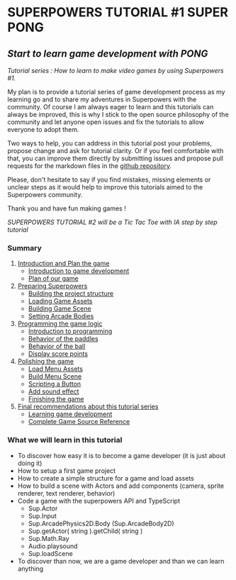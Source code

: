 # SUPERPOWERS TUTORIAL #1 SUPER PONG
## *Start to learn game development with PONG*

*Tutorial series : How to learn to make video games by using Superpowers #1.*

My plan is to provide a tutorial series of game development process as my
learning go and to share my adventures in Superpowers with the community.
Of course I am always eager to learn and this tutorials can always be improved,
this is why I stick to the open source philosophy of the community and let anyone
open issues and fix the tutorials to allow everyone to adopt them.

Two ways to help, you can address in this tutorial post your problems, propose change
and ask for tutorial clarity. Or if you feel comfortable with that, you can improve them
directly by submitting issues and propose pull requests for the markdown files in the [github repository][1].

Please, don't hesitate to say if you find mistakes, missing elements or unclear steps as it
would help to improve this tutorials aimed to the Superpowers community.

 Thank you and have fun making games !

*SUPERPOWERS TUTORIAL #2 will be a Tic Tac Toe with IA step by step tutorial*

### Summary

1. [Introduction and Plan the game](ch1.md#chapter-1--introduction-and-plan-the-game)
    * [Introduction to game development](ch1.md#chapter-1--introduction-and-plan-the-game)
    * [Plan of our game](ch1.md#plan-the-game)
2. [Preparing Superpowers](ch2.md#chapter-2--preparing-superpowers)
    * [Building the project structure](ch2.md#building-the-project-structure)
    * [Loading Game Assets](ch2.md#loading-the-game-assets)
    * [Building Game Scene](ch2.md#building-the-scene)
    * [Setting Arcade Bodies](ch2.md#setting-arcade-bodies)
3. [Programming the game logic](ch3.md#chapter-3--programming-the-game-logic)
    * [Introduction to programming](ch3.md#introduction)
    * [Behavior of the paddles](ch3.md#scripting-the-paddles-behaviors)
    * [Behavior of the ball](ch3.md#scripting-the-ball-behavior)
    * [Display score points](ch3.md#score-system)
4. [Polishing the game](ch4.md#chapter-4--polishing-the-game)
    * [Load Menu Assets](ch4.md#build-the-menu-structure-and-load-assets-files)
    * [Build Menu Scene](ch4.md#build-the-menu-scene)
    * [Scripting a Button](ch4.md#scripting-a-button)
    * [Add sound effect](ch4.md#adding-sound)
    * [Finishing the game](ch4.md#adding-an-end-to-the-game)
5. [Final recommendations about this tutorial series](ch5.md#chapter-5--final-considerations-about-the-tutorials-and-the-learning-process-of-making-video-games)
    * [Learning game development](ch5.md#the-first-step-and-the-last-step)
    * [Complete Game Source Reference](ch5.md#complete-game-source-reference)

### What we will learn in this tutorial

- To discover how easy it is to become a game developer (it is just about doing it)
- How to setup a first game project
- How to create a simple structure for a game and load assets
- How to build a scene with Actors and add components (camera, sprite renderer, text renderer, behavior)
- Code a game with the superpowers API and TypeScript
    - Sup.Actor
    - Sup.Input
    - Sup.ArcadePhysics2D.Body (Sup.ArcadeBody2D)
    - Sup.getActor( string ).getChild( string )
    - Sup.Math.Ray
    - Audio.playsound
    - Sup.loadScene
- To discover than now, we are a game developer and than we can learn anything

[1]:https://github.com/mseyne/superpowers-tutorials
